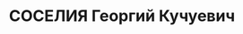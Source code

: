 ---
title: СОСЕЛИЯ Георгий Кучуевич
description: 'Род. в 1897, Чохатаурский р-н, с. Кирцхи, грузин. Место проживания:
  г. Тбилиси. Род занятий: профессор, преподаватель в юридическом институте.

  Осужден Особым совещанием при НКВД СССР 24.06.1938. Мера наказания: 8 лет заключения
  в ИТЛ'
---